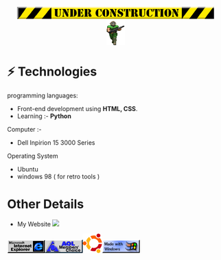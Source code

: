 <p align="center">
  <img src="/img/under.gif">
  <br>
  <img src="/img/play1.gif" alt="Doom player">
</p>

# ⚡ Technologies

programming languages:
- Front-end development using **HTML, CSS**.
- Learning :- **Python**

Computer :-
- Dell Inpirion 15 3000 Series

Operating System
- Ubuntu
- windows 98 ( for retro tools ) 

# Other Details
- My Website
<a href="https://pythonplumber.github.io"><img src="https://pythonplumber.neocities.org/wwwbutton.gif"></a>


<img src="/img/ie_anim.gif"><img src="/img/members-choice.gif"><img src="/img/image.png" width="45" height="45"><img src="/img/windows.gif">
